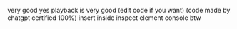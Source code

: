 very good yes playback is very good (edit code if you want)
(code made by chatgpt certified 100%)
insert inside inspect element console btw
